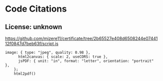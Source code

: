 # Code Citations

## License: unknown
https://github.com/mizere11/certificate/tree/2b65527e408d6508244e0744112f0847d7beb63f/script.js

```
image: { type: "jpeg", quality: 0.98 },
      html2canvas: { scale: 2, useCORS: true },
      jsPDF: { unit: "in", format: "letter", orientation: "portrait" },
    };
    html2pdf()
```

